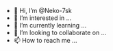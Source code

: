 - 👋 Hi, I’m @Neko-7sk
- 👀 I’m interested in ...
- 🌱 I’m currently learning ...
- 💞️ I’m looking to collaborate on ...
- 📫 How to reach me ...

<!---
Neko-7sk/Neko-7sk is a ✨ special ✨ repository because its `README.md` (this file) appears on your GitHub profile.
You can click the Preview link to take a look at your changes.
--->
